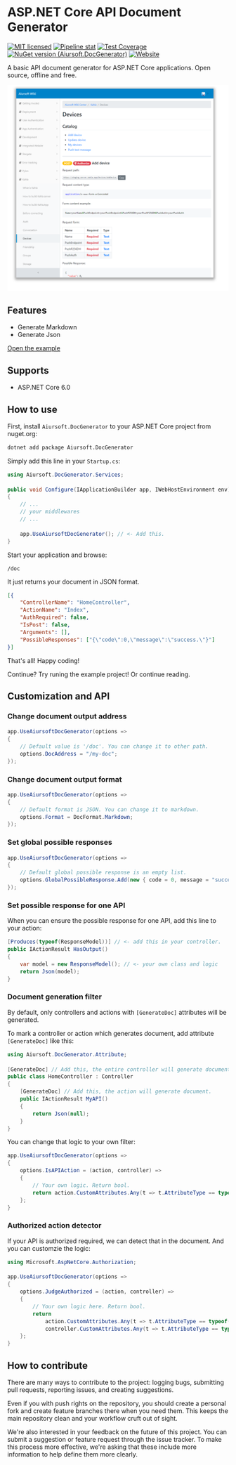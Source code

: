 # ASP.NET Core API Document Generator

[![MIT licensed](https://img.shields.io/badge/license-MIT-blue.svg)](https://gitlab.aiursoft.cn/aiursoft/infrastDocGeneratorructures/-/blob/master/LICENSE)
[![Pipeline stat](https://gitlab.aiursoft.cn/aiursoft/DocGenerator/badges/master/pipeline.svg)](https://gitlab.aiursoft.cn/aiursoft/DocGenerator/-/pipelines)
[![Test Coverage](https://gitlab.aiursoft.cn/aiursoft/DocGenerator/badges/master/coverage.svg)](https://gitlab.aiursoft.cn/aiursoft/DocGenerator/-/pipelines)
[![NuGet version (Aiursoft.DocGenerator)](https://img.shields.io/nuget/v/Aiursoft.DocGenerator.svg)](https://www.nuget.org/packages/Aiursoft.DocGenerator/)
[![Website](https://img.shields.io/website?url=https%3A%2F%2Fwiki.aiursoft.com%2F%3Fshow%3Ddirect)](https://wiki.aiursoft.com)

A basic API document generator for ASP.NET Core applications. Open source, offline and free.

<div align=center>
    <img src="./demo.png">
</div>

## Features

* Generate Markdown
* Generate Json

[Open the example](https://wiki.aiursoft.com/Kahla/Devices.md)

## Supports

* ASP.NET Core 6.0

## How to use

First, install `Aiursoft.DocGenerator` to your ASP.NET Core project from nuget.org:

```bash
dotnet add package Aiursoft.DocGenerator
```

Simply add this line in your `Startup.cs`:

```csharp
using Aiursoft.DocGenerator.Services;

public void Configure(IApplicationBuilder app, IWebHostEnvironment env)
{
    // ...
    // your middlewares
    // ...
    
    app.UseAiursoftDocGenerator(); // <- Add this.
}
```

Start your application and browse:

```
/doc
```

It just returns your document in JSON format.

```json
[{
	"ControllerName": "HomeController",
	"ActionName": "Index",
	"AuthRequired": false,
	"IsPost": false,
	"Arguments": [],
	"PossibleResponses": ["{\"code\":0,\"message\":\"success.\"}"]
}]
```

That's all! Happy coding!

Continue? Try runing the example project! Or continue reading.

## Customization and API

### Change document output address

```csharp
app.UseAiursoftDocGenerator(options =>
{
    // Default value is '/doc'. You can change it to other path.
    options.DocAddress = "/my-doc";
});
```

### Change document output format

```csharp
app.UseAiursoftDocGenerator(options =>
{
    // Default format is JSON. You can change it to markdown.
    options.Format = DocFormat.Markdown;
});
```

### Set global possible responses

```csharp
app.UseAiursoftDocGenerator(options =>
{
    // Default global possible response is an empty list.
    options.GlobalPossibleResponse.Add(new { code = 0, message = "success." });
});
```

### Set possible response for one API

When you can ensure the possible response for one API, add this line to your action:

```csharp
[Produces(typeof(ResponseModel))] // <- add this in your controller.
public IActionResult HasOutput()
{
    var model = new ResponseModel(); // <- your own class and logic
    return Json(model);
}
```

### Document generation filter

By default, only controllers and actions with `[GenerateDoc]` attributes will be generated.

To mark a controller or action which generates document, add attribute `[GenerateDoc]` like this:

```csharp
using Aiursoft.DocGenerator.Attribute;

[GenerateDoc] // Add this, the entire controller will generate document.
public class HomeController : Controller
{
    [GenerateDoc] // Add this, the action will generate document.
    public IActionResult MyAPI()
    {
        return Json(null);
    }
}
```

You can change that logic to your own filter:

```csharp
app.UseAiursoftDocGenerator(options =>
{
    options.IsAPIAction = (action, controller) =>
    {
        // Your own logic. Return bool.
        return action.CustomAttributes.Any(t => t.AttributeType == typeof(GenerateDoc));
    };
}
```

### Authorized action detector

If your API is authorized required, we can detect that in the document. And you can customzie the logic:

```csharp
using Microsoft.AspNetCore.Authorization;

app.UseAiursoftDocGenerator(options =>
{
    options.JudgeAuthorized = (action, controller) =>
    {
        // Your own logic here. Return bool.
        return
            action.CustomAttributes.Any(t => t.AttributeType == typeof(AuthorizeAttribute)) ||
            controller.CustomAttributes.Any(t => t.AttributeType == typeof(AuthorizeAttribute));
    };
}
```

## How to contribute

There are many ways to contribute to the project: logging bugs, submitting pull requests, reporting issues, and creating suggestions.

Even if you with push rights on the repository, you should create a personal fork and create feature branches there when you need them. This keeps the main repository clean and your workflow cruft out of sight.

We're also interested in your feedback on the future of this project. You can submit a suggestion or feature request through the issue tracker. To make this process more effective, we're asking that these include more information to help define them more clearly.
